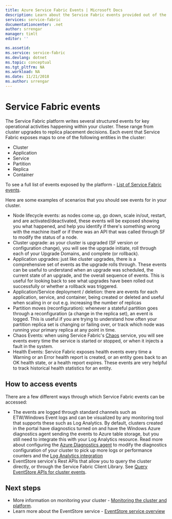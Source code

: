 ```yaml
---
title: Azure Service Fabric Events | Microsoft Docs
description: Learn about the Service Fabric events provided out of the box to help you monitor your Azure Service Fabric cluster.
services: service-fabric
documentationcenter: .net
author: srrengar
manager: timlt
editor: ''

ms.assetid:
ms.service: service-fabric
ms.devlang: dotnet
ms.topic: conceptual
ms.tgt_pltfrm: NA
ms.workload: NA
ms.date: 11/21/2018
ms.author: srrengar
---
```


# Service Fabric events 

The Service Fabric platform writes several structured events for key operational activities happening within your cluster. These range from cluster upgrades to replica placement decisions. Each event that Service Fabric exposes maps to one of the following entities in the cluster:
* Cluster
* Application
* Service
* Partition
* Replica 
* Container

To see a full list of events exposed by the platform - [List of Service Fabric events](service-fabric-diagnostics-event-generation-operational.md).

Here are some examples of scenarios that you should see events for in your cluster. 
* Node lifecycle events: as nodes come up, go down, scale in/out, restart, and are activated/deactivated, these events will be exposed showing you what happened, and help you identify if there's something wrong with the machine itself or if there was an API that was called through SF to modify the status of a node.
* Cluster upgrade: as your cluster is upgraded (SF version or configuration change), you will see the upgrade initiate, roll through each of your Upgrade Domains, and complete (or rollback). 
* Application upgrades: just like cluster upgrades, there is a comprehensive set of events as the upgrade rolls through. These events can be useful to understand when an upgrade was scheduled, the current state of an upgrade, and the overall sequence of events. This is useful for looking back to see what upgrades have been rolled out successfully or whether a rollback was triggered.
* Application/Service deployment / deletion: there are events for each application, service, and container, being created or deleted and useful when scaling in or out e.g. increasing the number of replicas
* Partition moves (reconfiguration): whenever a stateful partition goes through a reconfiguration (a change in the replica set), an event is logged. This is useful if you are trying to understand how often your partition replica set is changing or failing over, or track which node was running your primary replica at any point in time.
* Chaos Events: when using Service Fabric's [Chaos](service-fabric-controlled-chaos.md) service, you will see events every time the service is started or stopped, or when it injects a fault in the system.
* Health Events: Service Fabric exposes health events every time a Warning or an Error health report is created, or an entity goes back to an OK health state, or a health report expires. These events are very helpful to track historical health statistics for an entity. 

## How to access events

There are a few different ways through which Service Fabric events can be accessed:
* The events are logged through standard channels such as ETW/Windows Event logs and can be visualized by any monitoring tool that supports these such as Log Analytics. By default, clusters created in the portal have diagnostics turned on and have the Windows Azure diagnostics agent sending the events to Azure table storage, but you still need to integrate this with your Log Analytics resource. Read more about configuring the [Azure Diagnostics agent](service-fabric-diagnostics-event-aggregation-wad.md) to modify the diagnostics configuration of your cluster to pick up more logs or performance counters and the [Log Analytics integration](service-fabric-diagnostics-event-analysis-oms.md)
* EventStore service's Rest APIs that allow you to query the cluster directly, or through the Service Fabric Client Library. See [Query EventStore APIs for cluster events](service-fabric-diagnostics-eventstore-query.md).

## Next steps
* More information on monitoring your cluster - [Monitoring the cluster and platform](service-fabric-diagnostics-event-generation-infra.md).
* Learn more about the EventStore service - [EventStore service overview](service-fabric-diagnostics-eventstore.md)
